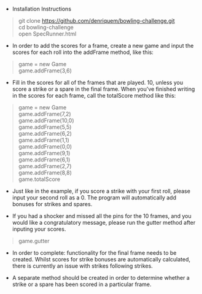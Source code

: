 * Installation Instructions
> git clone https://github.com/denriquem/bowling-challenge.git  
> cd bowling-challenge    
> open SpecRunner.html

* In order to add the scores for a frame, create a new game and input the scores for each roll into the addFrame method, like this:
> game = new Game  
> game.addFrame(3,6)

* Fill in the scores for all of the frames that are played. 10, unless you score a strike or a spare in the final frame. When you've finished writing in the scores for each frame, call the totalScore method like this:
> game = new Game  
> game.addFrame(7,2)  
> game.addFrame(10,0)  
> game.addFrame(5,5)  
> game.addFrame(6,2)  
> game.addFrame(1,1)  
> game.addFrame(0,0)    
> game.addFrame(9,1)   
> game.addFrame(6,1)   
> game.addFrame(2,7)    
> game.addFrame(8,8)   
> game.totalScore

* Just like in the example, if you score a strike with your first roll, please input your second roll as a 0. The program will automatically add bonuses for strikes and spares.

* If you had a shocker and missed all the pins for the 10 frames, and you would like a congratulatory message, please run the gutter method after inputing your scores.
> game.gutter

* In order to complete: functionality for the final frame needs to be created. Whilst scores for strike bonuses are automatically calculated, there is currently an issue with strikes following strikes.

* A separate method should be created in order to determine whether a strike or a spare has been scored in a particular frame.
